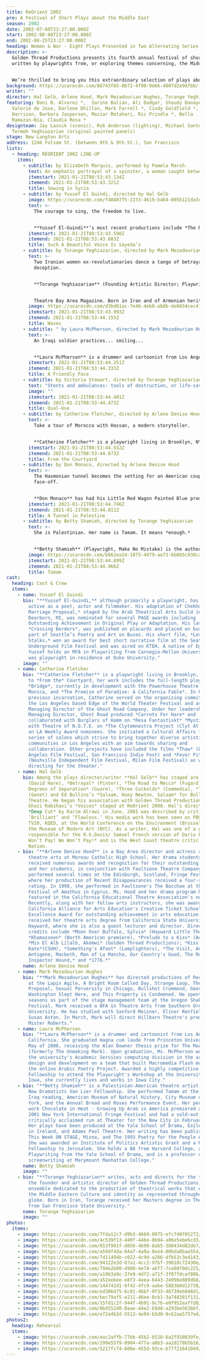 ```yaml
---
title: ReOrient 2002
pre: A Festival of Short Plays about the Middle East
season: 2002
date: 2002-07-08T23:27:00.000Z
start: 2002-08-08T23:27:00.000Z
end: 2002-08-25T23:27:00.000Z
heading: Women & War - Eight Plays Presented in Two Alternating Series.
description: >-
  Golden Thread Productions presents its fourth annual festival of short plays
  written by playwrights from, or exploring themes concerning, the Middle East.


  We’re thrilled to bring you this extraordinary selection of plays about the Middle East. What an incredible time it is to be Middle Eastern in America. There are no easy answers, no sure way of determining facts, yet, no way out of the difficult questions. Some of the plays in this year’s festival are attempts at asking the right questions, or maybe just a different question. Sometimes the difficulties we face take on such unfathomable magnitude that solutions seem hopelessly out of reach. Under these circumstances, it is easy to forget that we all share the simple requirements for a fulfilling life: a home, the right to self-expression, love, respect, and forgiveness.
background: https://ucarecdn.com/86743f65-0b72-4f90-9e66-4007d2e9dfb6/-/crop/1708x987/0,139/-/preview/
writer: ""
director: Hal Gelb, Arlene Hood, Mark Mezadourian Hughes, Torange Yeghiazarian
featuring: Boni B. Alvarez *,  Sarine Balian, Ali Dadgar, Shaudy Danaye-Elmi,
  Valerie de Jose, Darlene Dhillon, Mark Farrell *, Cindy Goldfield *, Jeanette
  Harrison, Barbara Jaspersen, Maziar Motahari, Ric Prindle *, Bella
  Ramazan-Nia, Claudia Rosa *
designteam: Jay Lasnik (scenic), Rob Anderson (lighting), Michael Santo (sound),
  Termeh Yeghiazarian (original painted panels)
stage: New Langton Arts
address: 1246 Folsom St. (between 8th & 9th St.), San Francisco
lists:
  - heading: REORIENT 2002 LINE-UP
    items:
      - subtitle: by Elizabeth Marquis, performed by Pamela Marsh.
        text: An emphatic portrayal of a spinster, a woman caught between cultures.
        itemstart: 2021-01-21T08:53:43.134Z
        itemend: 2021-01-21T08:53:43.321Z
        title: Sewing in Syria
      - subtitle: by Yussef El Guindi, directed by Hal Gelb
        image: https://ucarecdn.com/f48407f5-2233-4619-b464-005b121da3cd/
        text: >-
          The courage to sing, the freedom to live.


          **Yussef El-Guindi**’s most recent productions include *The Ramayana* (co-adaptor) at ACT; and *Pilgrims Musa and Sheri in the New World*(winner of the Steinberg/American Theater Critics Association’s New Play Award in 2012; Gregory Award in 2011) also at ACT, and at Center Repertory Company (Walnut Creek, CA) 2013; and*Language Rooms*(Edgerton Foundation New American Play Award), co-produced by Golden Thread Productions and the Asian American Theater Company in San Francisco; at the Wilma Theater in Philadelphia (premiere), and at the Los Angeles Theater Center. His play *Our Enemies: Lively Scenes of Love and Combat* was produced by Silk Road Theater Project and won the M. Elizabeth Osborn award. It’s included in the anthology Four Arab American Plays, published by McFarland Books. His plays *Back of the Throat*, as well as *Such a Beautiful Voice is Sayeda’s and Karima’s City Pilgrims Musa and Sheri in the New Word* was published in the September, 2012 issue of American Theatre Magazine, and will soon be published by Dramatists Play Service, along with his play, *Jihad Jones and The Kalashnikov Babes*.
        itemstart: 2021-01-21T08:53:43.590Z
        itemend: 2021-01-21T08:53:43.683Z
        title: Such A Beautiful Voice Is Sayeda’s
      - subtitle: by Torange Yeghiazarian, directed by Mark Mezadourian Hughes.
        text: >-
          Two Iranian women ex-revolutionaries dance a tango of betrayal and
          deception.


          **Torange Yeghiazarian** (Founding Artistic Director; Playwright, Thanks- giving; Adapter, Shelter) founded Golden Thread in 1996, where she has directed Our Enemies: Lively Scenes of Love and Combat and Scenic Routes by Yussef El Guindi, The Myth of Creation by Sadegh Hedayat, Tamam by Betty Shamieh, Stuck by Amir Al-Azraki and Voice Room by Reza Soroor, amongst others. She is also a playwright, whose plays include Isfahan Blues (Gerbode-Hewlett Playwright Commission Award), 444 Days, The Fifth String: Ziryab’s Passage to Cordoba (ICCNC commission), and Call Me Mehdi (published in the TCG anthology “Salaam. Peace: An Anthology of Middle Eastern-American Drama”). Her articles have been published in The Drama Review, American Theatre Magazine, and


          Theatre Bay Area Magazine. Born in Iran and of Armenian heritage, she holds a Master’s degree in Theatre Arts from SFSU. She is one of the TCG Legacy Leaders of Color. She has received honors from the Cairo International Theatre Festival, the Symposium on Equity in the Entertainment Industry, and Theatre Bay Area.
        image: https://ucarecdn.com/d3bd61ac-7e46-4eb8-a6db-de0654cec41e/
        itemstart: 2021-01-21T08:53:43.993Z
        itemend: 2021-01-21T08:53:44.155Z
        title: Waves
      - subtitle: " by Laura McPherson, directed by Mark Mezadourian Hughes."
        text: >-
          An Iraqi soldier practices... smiling...


          **Laura McPherson** is a drummer and cartoonist from Los Angeles, California. She graduated magna cum laude from Princeton University in May of 2000, receiving the Alan Downer thesis prize for The Marks of Men (formerly The Unmaking Mark). Upon graduation, Ms. McPherson worked for the university's Academic Services computing division in the area of web design and development on a team that built Macromedia Flash modules for the online Arabic Poetry Project. Awarded a highly competitive Iowa Arts Fellowship to attend the Playwright's Workshop at the University of Iowa, she currently lives and works in Iowa City.
        itemstart: 2021-01-21T08:53:44.251Z
        itemend: 2021-01-21T08:53:44.333Z
        title: A Friendly Face
      - subtitle: by Victoria Stewart, directed by Torange Yeghiazarian
        text: "Stents and ambulances: tools of destruction, or life-savers?"
        image: ""
        itemstart: 2021-01-21T08:53:44.401Z
        itemend: 2021-01-21T08:53:44.473Z
        title: Dual-Use
      - subtitle: by Catherine Fletcher, directed by Arlene Denise Hood.
        text: >-
          Take a tour of Morocco with Hassan, a modern storyteller.


          **Catherine Fletcher** is a playwright living in Brooklyn, NY.  In addition to *From the* Courtyard, her work includes the full-length plays *Bridge*, currently in development with the Powerhouse Theatre in Santa Monica, and *The Promise of Paradise: A California Fable*.  In her previous incarnation, Catherine served on the organizing committee of the Los Angeles based Edge of the World Theater Festival and as the Managing Director of the Ghost Road Company.  Under her leadership as Managing Director, Ghost Road produced *Carrots For Hare* and collaborated with Burglars of Hamm on *Resa Fantastiskt* *Mystisk* and with Theatre of N.O.T.E. on *The Clytemnestra  Project (Clyt At Home),* an LA Weekly Award nominees. She initiated a Cultural Affairs funded series of salons which strive to bring together diverse artistic communities in Los Angeles with an aim towards sharing and collaboration. Other projects have included the films *Thaw* (Los Angeles Film Festival, San Francisco Indie Fest) and *Fever Pitch* (Nashville Independent Film Festival, Milan Film Festival) as well as directing for the theater.
        itemstart: 2021-01-21T08:53:44.552Z
        itemend: 2021-01-21T08:53:44.673Z
        title: From the Courtyard
      - subtitle: by Don Monaco, directed by Arlene Denise Hood
        text: >-
          The Hasmonian tunnel becomes the setting for an American couple’s
          face-off.


          **Don Monaco** has had his Little Red Wagon Painted Blue produced off-off Broadway and in Memphis, Tennessee. He was invited to the Tony Award Winning Utah Shakespearean Festival where his work was present in development and in readings. His Fly in a Circle has won awards and has been produced in Dubuque, Iowa. To the Orangerie, a short play has been produced in New York at several Off-Broadway theatres. It is the second in a series of a single family's experience of the Holocaust. A Tunnel in Palestine is the final chapter in that sequence which begins in Berlin, travels to Vienna, Paris, New York, ending in Jerusalem. Don is the director of a reading series at the Rockland Center of the Arts in New York. He is a member of the Elmwood Playhouse and the Dramatists Guild. He lives in Nyack, New York, with his wife Uli.
        itemstart: 2021-01-21T08:53:44.746Z
        itemend: 2021-01-21T08:53:44.811Z
        title: A Tunnel in Palestine
      - subtitle: by Betty Shamieh, directed by Torange Yeghiazarian
        text: >-
          She is Palestinian. Her name is Tamam. It means *enough.*


          **Betty Shamieh** (Playwright, Make No Mistake) is the author of fifteen plays. Credits include The Strangest (The Semitic Root), Fit for the Queen (Classical Theatre of Harlem), The Black Eyed (New York Theatre Workshop, Magic Theatre), Territories (Magic Theatre), and Roar (The New Group). She was a Clifton Visiting Artist at Harvard College, a Playwriting Fellow at the Radcliffe Institute, a UNESCO Young Artist for Intercultural Dialogue, and a Guggenheim Fellow in Drama and Performance Art. M.F.A., Yale School of Drama. [bettyshamieh.com](https://goldenthread.org/bettyshamieh.com).
        image: https://ucarecdn.com/b662ea14-1075-4979-ae73-6b865c938ca8/
        itemstart: 2021-01-21T08:53:44.899Z
        itemend: 2021-01-21T08:53:44.966Z
        title: Tamam
cast:
  heading: Cast & Crew
  items:
    - name: Yussef El Guindi
      bio: "**Yussef El-Guindi,** although primarily a playwright, has also been
        active as a poet, actor and filmmaker. His adaptation of Chekhov's *A
        Marriage Proposal,* staged by the Arab Theatrical Arts Guild in
        Dearborn, MI, was nominated for several PAGE awards including
        Outstanding Achievement in Original Play or Adaptation. His last poem,
        *Crossing Borders*, was published on placards and placed on buses as
        part of Seattle’s Poetry and Art on Buses. His short film, *Love
        Stalks,* won an award for best short narrative film at the Seattle
        Underground Film Festival and was aired on KTEH. A native of Egypt,
        Yussef holds an MFA in Playwriting from Carnegie-Mellon University and
        was playwright in-residence at Duke University."
      image: ""
    - name: Catherine Fletcher
      bio: "**Catherine Fletcher** is a playwright living in Brooklyn, NY. In addition
        to *From the* Courtyard, her work includes the full-length plays
        *Bridge*, currently in development with the Powerhouse Theatre in Santa
        Monica, and *The Promise of Paradise: A California Fable*. In her
        previous incarnation, Catherine served on the organizing committee of
        the Los Angeles based Edge of the World Theater Festival and as the
        Managing Director of the Ghost Road Company. Under her leadership as
        Managing Director, Ghost Road produced *Carrots For Hare* and
        collaborated with Burglars of Hamm on *Resa Fantastiskt* *Mystisk* and
        with Theatre of N.O.T.E. on *The Clytemnestra Project (Clyt At Home),*
        an LA Weekly Award nominees. She initiated a Cultural Affairs funded
        series of salons which strive to bring together diverse artistic
        communities in Los Angeles with an aim towards sharing and
        collaboration. Other projects have included the films *Thaw* (Los
        Angeles Film Festival, San Francisco Indie Fest) and *Fever Pitch*
        (Nashville Independent Film Festival, Milan Film Festival) as well as
        directing for the theater."
    - name: Hal Gelb
      bio: Among the plays director/writer **Hal Gelb** has staged are *Knuckle*
        (David Hare), *Betrayal* (Pinter), *The Road to Mecca* (Fugard), *Six
        Degrees of Separation* (Guare), *Three Cuckolds* (Commedia), *The Maids*
        (Genet) and Ed Bullins’s *Salaam, Huey Newton, Salaam* for Bullins’s BMT
        Theatre. He began his association with Golden Thread Productions with
        Ghazi Rabihavi’s *Voices* staged at ReOrient 2000. Hal’s direction of
        *Deep Cut* by Karim Alrawi in June, 2001 was described by critics as
        ‘Brilliant’ and ‘Flawless.’ His media work has been seen on PBS, KTVU,
        TV20, KQED, at the World Conference on the Environment (Brussels) and
        the Museum of Modern Art (NYC). As a writer, Hal was one of a group
        responsible for the R.G.Davis/ Samuel French version of Dario Fo’s *We
        Won’t Pay! We Won’t Pay!* and is the West Coast theatre critic for The
        Nation.
    - bio: "**Arlene Denise Hood** is a Bay Area director and actress and teaches
        theatre arts at Moreau Catholic High School. Her drama students have
        received numerous awards and recognition for their outstanding work. She
        and her students, in conjunction with Faultzone Theatre Company, have
        performed several times at the Edinburgh, Scotland, Fringe Festival,
        where her production of Recent Disappearances received a four-star
        rating. In 1998, she performed in Faultzone's The Bacchae at the
        Festival of Amathus in Cyprus. Ms. Hood and her drama program have been
        featured in the California Educational Theatre Association's newsletter.
        Recently, along with her fellow arts instructors, she was awarded The
        California Alliance for Arts Education's Creative Ticket School of
        Excellence Award for outstanding achievement in arts education. Arlene
        received her theatre arts degree from California State University,
        Hayward, where she is also a guest lecturer and director. Directing
        credits include *Moon Over Buffalo, Sylvia* (Hayward Little Theatre),
        *Khamasseen* (North American premiere), *Prelude to a Kiss* (Act Now!),
        *Min El Alb Lilalb, Akemwi* (Golden Thread Productions); *Kiss Me
        Kate*(CSUH), *Something's Afoot* (Lamplighters), *The Visit, Anouilh's
        Antigone, Macbeth, Man of La Mancha, Our Country's Good, The Real
        Inspector Hound,* and *1776.*"
      name: Arlene Denise Hood
    - name: Mark Mezadourian Hughes
      bio: "**Mark Mezadourian Hughes** has directed productions of Reckless, Picasso
        at the Lapin Agile, A Bright Room Called Day, Strange Loop, The
        Proposal, Sexual Perversity in Chicago, Bullshot Crummond, George
        Washington Slept Here, and This Property is Condemned. He spent several
        seasons as part of the stage management team at the Oregon Shakespeare
        Festival. Mark received a BFA in Theatre Arts from Southern Oregon
        University. He has studied with Sanford Meisner, Elinor Renfield and
        Susan Aston. In March, Mark will direct Hillbarn Theatre's production of
        Mister Roberts."
    - name: Laura McPherson
      bio: "**Laura McPherson** is a drummer and cartoonist from Los Angeles,
        California. She graduated magna cum laude from Princeton University in
        May of 2000, receiving the Alan Downer thesis prize for The Marks of Men
        (formerly The Unmaking Mark). Upon graduation, Ms. McPherson worked for
        the university's Academic Services computing division in the area of web
        design and development on a team that built Macromedia Flash modules for
        the online Arabic Poetry Project. Awarded a highly competitive Iowa Arts
        Fellowship to attend the Playwright's Workshop at the University of
        Iowa, she currently lives and works in Iowa City."
    - bio: "**Betty Shamieh** is a Palestinian-American theatre artist. She received a
        New Dramatists Van Lier Fellowship. She performed Tamam at the Imagine:
        Iraq reading, American Museum of Natural History, City Museum of New
        York, and the Annual Bread and Roses Performance Event. Her performance
        work Chocolate in Heat - Growing Up Arab in America premiered at the
        2001 New York International Fringe Festival and had a sold-out and
        critically acclaimed run at Theater for the New City in February 2002.
        Her plays have been produced at the Yale School of Drama, Exiles Theatre
        in Ireland, and Adams Pool Theatre. Her writing has been published in
        This Week ON STAGE, Mizna, and The 1993 Poetry for the People Anthology.
        She was awarded an Institute of Politics Artistic Grant and a Radcliffe
        Fellowship to Jerusalem. She holds a BA from Harvard College, an MFA in
        Playwriting from the Yale School of Drama, and is a professor of
        screenwriting at Marymount Manhattan College."
      name: Betty Shamieh
      image: ""
    - bio: "**Torange Yeghiazarian** writes, acts and directs for the theatre and is
        the founder and artistic director of Golden Thread Productions, an
        ensemble dedicated to the production of theatrical works that explore
        the Middle Eastern Culture and identity as represented throughout the
        globe. Born in Iran, Torange received her Masters degree in Theatre Arts
        from San Francisco State University."
      name: Torange Yeghiazarian
      image: ""
photos:
  items:
    - image: https://ucarecdn.com/7fda12c7-d9b3-4669-8975-efc748f05272/
    - image: https://ucarecdn.com/4c539f13-440f-44be-8b94-a06e5ebe6cd3/
    - image: https://ucarecdn.com/653f991f-d056-4b98-8ab5-380434d82de7/
    - image: https://ucarecdn.com/a59df4da-04a7-4a9a-8ee4-00bda0bae554/
    - image: https://ucarecdn.com/7d11494b-c022-4c9d-a286-dfb53c3e4143/
    - image: https://ucarecdn.com/94322e3d-87a1-4cc2-97bf-39610c72430e/
    - image: https://ucarecdn.com/794e2b00-4980-4e74-a6f7-7ce08f0dc225/
    - image: https://ucarecdn.com/a10b3a9c-37e9-4df2-a71f-3f07fdcaf886/
    - image: https://ucarecdn.com/a52eebee-e8f3-4eea-b443-24996e889db8/
    - image: https://ucarecdn.com/144742d1-9f42-4fc9-aabe-5883b0d12738/
    - image: https://ucarecdn.com/ed386d75-6c81-4bbf-9f33-46739eb848d1/
    - image: https://ucarecdn.com/bec79af5-e211-46ee-8cb1-3a748381f131/
    - image: https://ucarecdn.com/15fd1c2f-944f-4b91-9c7b-e0f952eaffd8/
    - image: https://ucarecdn.com/0bd552d0-0aae-44e2-b9d8-a293be563bbf/
    - image: https://ucarecdn.com/e72a4b2d-5513-4e94-b5d0-9c62aa5757ed/
photos2:
  heading: Rehearsal
  items:
    - image: https://ucarecdn.com/eac2affb-77bb-45b2-b520-6a2f910839fe/
    - image: https://ucarecdn.com/299e55f9-0904-477a-a0b3-aa2d278b5b16/
    - image: https://ucarecdn.com/5217fcf4-606e-455d-93ce-b77f21641049/
---
```

 